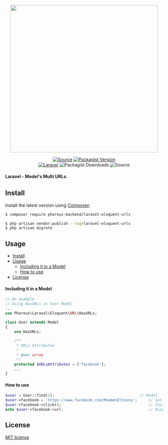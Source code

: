<p align="center"><a href="https://pharous.com" target="_blank"><img src="https://www.pharous.com/assets/site/img/logo.svg" width="470"></a></p>

<p align="center">
<a href="https://github.com/pharous-backend/laravel-eloquent-urls" target="_blank"><img src="http://img.shields.io/badge/source-pharous_backend/laravel--eloquent--urls-blue.svg?style=flat-square" alt="Source"></a> <a href="https://packagist.org/packages/pharous-backend/laravel-eloquent-urls" target="_blank"><img src="https://img.shields.io/packagist/v/pharous-backend/laravel-eloquent-urls?style=flat-square" alt="Packagist Version"></a><br>
<a href="https://laravel.com" target="_blank"><img src="https://img.shields.io/badge/Laravel->=6.0-red.svg?style=flat-square" alt="Laravel"></a> <img src="https://img.shields.io/packagist/dt/pharous-backend/laravel-eloquent-urls?style=flat-square" alt="Packagist Downloads"> <img src="http://img.shields.io/badge/license-MIT-brightgreen.svg?style=flat-square" alt="Source">
</p>


#### Laravel - Model's Multi URLs.

###### 



## Install

Install the latest version using [Composer](https://getcomposer.org/):

```bash
$ composer require pharous-backend/laravel-eloquent-urls
```

```bash
$ php artisan vendor:publish --tag=laravel-eloquent-urls
$ php artisan migrate
```



## Usage
- [Install](#install)
- [Usage](#usage)
    - [Including it in a Model](#including-it-in-a-model)
    - [How to use](#how-to-use)
- [License](#license)




<a name="INC"></a>

#### Including it in a Model
```php
// An example
// Using HasURLs in User Model
...
use Pharous\Laravel\Eloquent\URL\HasURLs;

class User extends Model
{
    use HasURLs;
    
    /**
     * URLs Attributes
     *
     * @var array
     */
    protected $URLsAttributes = ['facebook'];
    ...
}
```



<a name="HTU"></a>

#### How to use

```php
$user = User::find(1); 		                                // Model
$user->facebook = 'https://www.facebook.com/MoamenEltouny';     // Set Facebook URL
$user->facebook->click();                                       // Increment clicks count
echo $user->facebook->url;                                      // Display Facebook URL
```



## License

[MIT license](LICENSE.md) 
